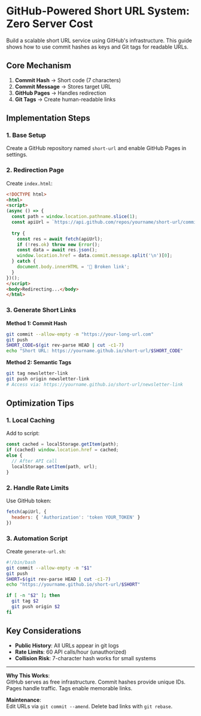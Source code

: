 
# GitHub-Powered Short URL System: Zero Server Cost

Build a scalable short URL service using GitHub's infrastructure. This guide shows how to use commit hashes as keys and Git tags for readable URLs.

## Core Mechanism
1. **Commit Hash** → Short code (7 characters)
2. **Commit Message** → Stores target URL
3. **GitHub Pages** → Handles redirection
4. **Git Tags** → Create human-readable links

## Implementation Steps

### 1. Base Setup
Create a GitHub repository named `short-url` and enable GitHub Pages in settings.

### 2. Redirection Page
Create `index.html`:

```html
<!DOCTYPE html>
<html>
<script>
(async () => {
  const path = window.location.pathname.slice(1);
  const apiUrl = `https://api.github.com/repos/yourname/short-url/commits/${path}`;
  
  try {
    const res = await fetch(apiUrl);
    if (!res.ok) throw new Error();
    const data = await res.json();
    window.location.href = data.commit.message.split('\n')[0];
  } catch {
    document.body.innerHTML = '🔗 Broken link';
  }
})();
</script>
<body>Redirecting...</body>
</html>
```

### 3. Generate Short Links
**Method 1: Commit Hash**
```bash
git commit --allow-empty -m "https://your-long-url.com"
git push
SHORT_CODE=$(git rev-parse HEAD | cut -c1-7)
echo "Short URL: https://yourname.github.io/short-url/$SHORT_CODE"
```

**Method 2: Semantic Tags**
```bash
git tag newsletter-link
git push origin newsletter-link
# Access via: https://yourname.github.io/short-url/newsletter-link
```

## Optimization Tips

### 1. Local Caching
Add to script:
```javascript
const cached = localStorage.getItem(path);
if (cached) window.location.href = cached;
else {
  // After API call
  localStorage.setItem(path, url);
}
```

### 2. Handle Rate Limits
Use GitHub token:
```javascript
fetch(apiUrl, {
  headers: { 'Authorization': 'token YOUR_TOKEN' }
})
```

### 3. Automation Script
Create `generate-url.sh`:
```bash
#!/bin/bash
git commit --allow-empty -m "$1"
git push
SHORT=$(git rev-parse HEAD | cut -c1-7)
echo "https://yourname.github.io/short-url/$SHORT"

if [ -n "$2" ]; then
  git tag $2
  git push origin $2
fi
```

## Key Considerations
- **Public History**: All URLs appear in git logs
- **Rate Limits**: 60 API calls/hour (unauthorized)
- **Collision Risk**: 7-character hash works for small systems

---

**Why This Works**:  
GitHub serves as free infrastructure. Commit hashes provide unique IDs. Pages handle traffic. Tags enable memorable links.

**Maintenance**:  
Edit URLs via `git commit --amend`. Delete bad links with `git rebase`.
